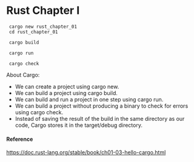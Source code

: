 # Rust Chapter I

```shell
 cargo new rust_chapter_01
 cd rust_chapter_01
```

```shell
 cargo build
```

```shell
 cargo run
```

```shell
 cargo check
```

About Cargo:

- We can create a project using cargo new.
- We can build a project using cargo build.
- We can build and run a project in one step using cargo run.
- We can build a project without producing a binary to check for errors using cargo check.
- Instead of saving the result of the build in the same directory as our code, Cargo stores it in the target/debug directory.

#### Reference

https://doc.rust-lang.org/stable/book/ch01-03-hello-cargo.html
